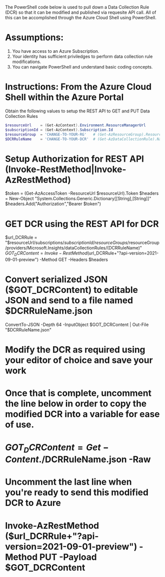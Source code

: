 The PowerShell code below is used to pull down a Data Collection Rule (DCR) so that it can be modified and published via requesite API call.
All of this can be accomplished through the Azure Cloud Shell using PowerShell.

# Assumptions:
1. You have access to an Azure Subscription.
2. Your identity has sufficient priviledges to perform data collection rule modifications.
3. You can navigate PowerShell and understand basic coding concepts.

# Instructions: From the Azure Cloud Shell within the Azure Portal
Obtain the following values to setup the REST API to GET and PUT Data Collection Rules <br />

```PowerShell
$resourceUrl    = (Get-AzContext).Environment.ResourceManagerUrl
$subscriptionId = (Get-AzContext).Subscription.Id
$resourceGroup  = 'CHANGE-TO-YOUR-RG'   # (Get-AzResourceGroup).ResourceGroupName
$DCRRuleName    = 'CHANGE-TO-YOUR-DCR'  # (Get-AzDataCollectionRule).Name
```

# Setup Authorization for REST API (Invoke-RestMethod|Invoke-AzRestMethod)
$token = (Get-AzAccessToken -ResourceUrl $resourceUrl).Token
$headers = New-Object "System.Collections.Generic.Dictionary[[String],[String]]"
$headers.Add("Authorization","Bearer $token")
    
# GET DCR using the REST API for DCR
$url_DCRRule = "$resourceUrl/subscriptions/$subscriptionId/resourceGroups/$resourceGroup/providers/Microsoft.Insights/dataCollectionRules/$($DCRRuleName)"
$GOT_DCRContent = Invoke-RestMethod ($url_DCRRule+"?api-version=2021-09-01-preview") -Method GET -Headers $headers

# Convert serialized JSON ($GOT_DCRContent) to editable JSON and send to a file named $DCRRuleName.json
ConvertTo-JSON -Depth 64 -InputObject $GOT_DCRContent | Out-File "$DCRRuleName.json"

# Modify the DCR as required using your editor of choice and save your work 
# Once that is complete, uncomment the line below in order to copy the modified DCR into a variable for ease of use. 
# $GOT_DCRContent = Get-Content ./$DCRRuleName.json -Raw

# Uncomment the last line when you're ready to send this modified DCR to Azure 
# Invoke-AzRestMethod ($url_DCRRule+"?api-version=2021-09-01-preview") -Method PUT -Payload $GOT_DCRContent
